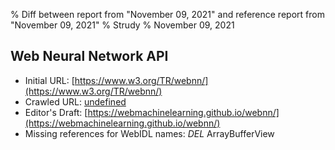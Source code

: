 % Diff between report from "November 09, 2021" and reference report from "November 09, 2021"
% Strudy
% November 09, 2021

## Web Neural Network API

- Initial URL: [https://www.w3.org/TR/webnn/](https://www.w3.org/TR/webnn/)
- Crawled URL: [undefined](undefined)
- Editor's Draft: [https://webmachinelearning.github.io/webnn/](https://webmachinelearning.github.io/webnn/)
- Missing references for WebIDL names: *DEL* ArrayBufferView



